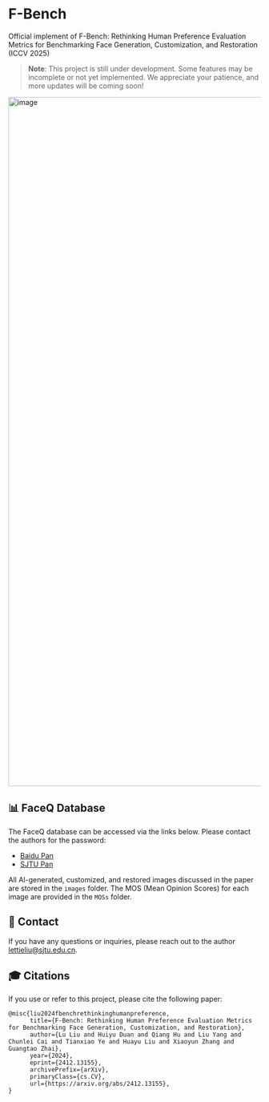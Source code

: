 # F-Bench
Official implement of F-Bench: Rethinking Human Preference Evaluation Metrics for Benchmarking Face Generation, Customization, and Restoration (ICCV 2025)
> **Note**: This project is still under development. Some features may be incomplete or not yet implemented. We appreciate your patience, and more updates will be coming soon!

<img width="1376" alt="image" src="https://github.com/user-attachments/assets/70297bde-d2b4-4494-af37-fe40f12577ce" />

## 📊 FaceQ Database
The FaceQ database can be accessed via the links below. Please contact the authors for the password:

- [Baidu Pan](https://pan.baidu.com/s/1VwDvFUCiErPgkd30PDqGjg)
- [SJTU Pan](https://pan.sjtu.edu.cn/web/share/cec39abcb9568cb8a58cade25894f6d6)

All AI-generated, customized, and restored images discussed in the paper are stored in the `images` folder. The MOS (Mean Opinion Scores) for each image are provided in the `MOSs` folder.

## 📧 Contact

If you have any questions or inquiries, please reach out to the author <lettieliu@sjtu.edu.cn>.

## 🎓 Citations

If you use or refer to this project, please cite the following paper:
````
@misc{liu2024fbenchrethinkinghumanpreference,
      title={F-Bench: Rethinking Human Preference Evaluation Metrics for Benchmarking Face Generation, Customization, and Restoration}, 
      author={Lu Liu and Huiyu Duan and Qiang Hu and Liu Yang and Chunlei Cai and Tianxiao Ye and Huayu Liu and Xiaoyun Zhang and Guangtao Zhai},
      year={2024},
      eprint={2412.13155},
      archivePrefix={arXiv},
      primaryClass={cs.CV},
      url={https://arxiv.org/abs/2412.13155}, 
}
